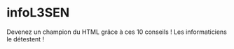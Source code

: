 # infoL3SEN
Devenez un champion du HTML grâce à ces 10 conseils ! Les informaticiens le détestent !
